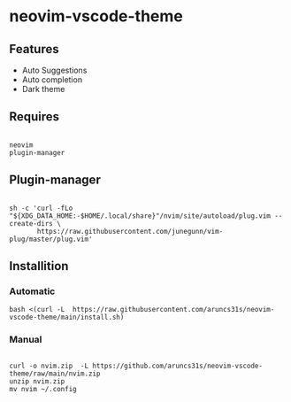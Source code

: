 # neovim-vscode-theme

## Features

- Auto Suggestions
- Auto completion
- Dark theme




## Requires 
```

neovim
plugin-manager

```

## Plugin-manager

```

sh -c 'curl -fLo "${XDG_DATA_HOME:-$HOME/.local/share}"/nvim/site/autoload/plug.vim --create-dirs \
       https://raw.githubusercontent.com/junegunn/vim-plug/master/plug.vim'

```


## Installition 

### Automatic
```
bash <(curl -L  https://raw.githubusercontent.com/aruncs31s/neovim-vscode-theme/main/install.sh)
```
### Manual

```

curl -o nvim.zip  -L https://github.com/aruncs31s/neovim-vscode-theme/raw/main/nvim.zip
unzip nvim.zip 
mv nvim ~/.config

```




